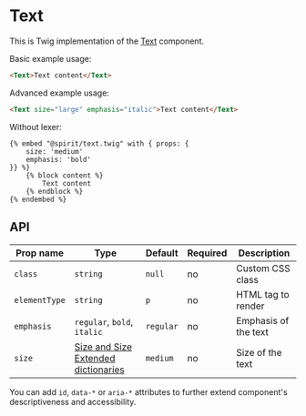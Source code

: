 # Text

This is Twig implementation of the [Text] component.

Basic example usage:

```html
<Text>Text content</Text>
```

Advanced example usage:

```html
<Text size="large" emphasis="italic">Text content</Text>
```

Without lexer:

```twig
{% embed "@spirit/text.twig" with { props: {
    size: 'medium'
    emphasis: 'bold'
}} %}
    {% block content %}
        Text content
    {% endblock %}
{% endembed %}
```

## API

| Prop name     | Type                                                   | Default   | Required | Description          |
| ------------- | ------------------------------------------------------ | --------- | -------- | -------------------- |
| `class`       | `string`                                               | `null`    | no       | Custom CSS class     |
| `elementType` | `string`                                               | `p`       | no       | HTML tag to render   |
| `emphasis`    | `regular`, `bold`, `italic`                            | `regular` | no       | Emphasis of the text |
| `size`        | [Size and Size Extended dictionaries][dictionary-size] | `medium`  | no       | Size of the text     |

You can add `id`, `data-*` or `aria-*` attributes to further extend component's
descriptiveness and accessibility.

[text]: https://github.com/lmc-eu/spirit-design-system/tree/main/packages/web-react/src/components/Text
[dictionary-size]: https://github.com/lmc-eu/spirit-design-system/tree/main/DICTIONARIES.md#size
